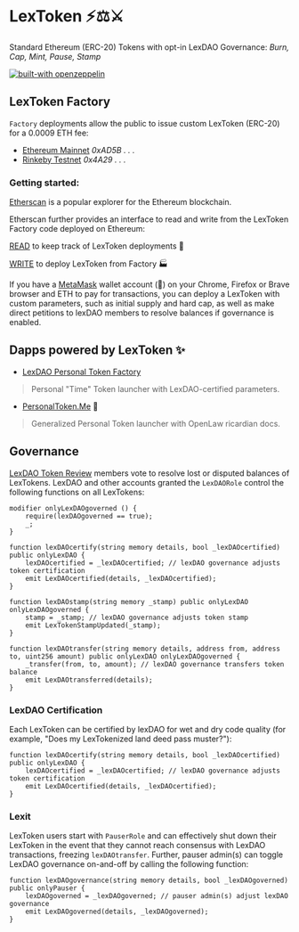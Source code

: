 # LexToken ⚡⚖️⚔️
Standard Ethereum (ERC-20) Tokens with opt-in LexDAO Governance: *Burn, Cap, Mint, Pause, Stamp*

[![built-with openzeppelin](https://img.shields.io/badge/built%20with-OpenZeppelin-3677FF)](https://docs.openzeppelin.com/)

## LexToken Factory

`Factory` deployments allow the public to issue custom LexToken (ERC-20) for a 0.0009 ETH fee:

- [Ethereum Mainnet](https://etherscan.io/address/0xAD5B189E64f3D972dec81F286b6101782aD37943#code) *0xAD5B . . .*
- [Rinkeby Testnet](https://rinkeby.etherscan.io/address/0x4A29ae06056873C436bD53301620270328757b87#code) *0x4A29 . . .*

### Getting started:

[Etherscan](https://etherscan.io/) is a popular explorer for the Ethereum blockchain.

Etherscan further provides an interface to read and write from the LexToken Factory code deployed on Ethereum: 

[READ](https://etherscan.io/dapp/0xAD5B189E64f3D972dec81F286b6101782aD37943#readContract) to keep track of LexToken deployments 🧮

[WRITE](https://etherscan.io/dapp/0xAD5B189E64f3D972dec81F286b6101782aD37943#writeContract) to deploy LexToken from Factory 🏭

If you have a [MetaMask](https://metamask.io/) wallet account (🦊) on your Chrome, Firefox or Brave browser and ETH to pay for transactions, you can deploy a LexToken with custom parameters, such as initial supply and hard cap, as well as make direct petitions to lexDAO members to resolve balances if governance is enabled. 

## Dapps powered by LexToken ✨

* [LexDAO Personal Token Factory](https://lexdao.org/#/personal-token)
> Personal "Time" Token launcher with LexDAO-certified parameters.
* [PersonalToken.Me](https://personaltoken.me/) 👥
> Generalized Personal Token launcher with OpenLaw ricardian docs.

## Governance

[LexDAO Token Review](https://nightly.aragon.org/#/lexdaotokenreview) members vote to resolve lost or disputed balances of LexTokens. LexDAO and other accounts granted the `LexDAORole` control the following functions on all LexTokens:

    modifier onlyLexDAOgoverned () {
        require(lexDAOgoverned == true);
        _;
    }

    function lexDAOcertify(string memory details, bool _lexDAOcertified) public onlyLexDAO {
        lexDAOcertified = _lexDAOcertified; // lexDAO governance adjusts token certification
        emit LexDAOcertified(details, _lexDAOcertified);
    }

    function lexDAOstamp(string memory _stamp) public onlyLexDAO onlyLexDAOgoverned {
        stamp = _stamp; // lexDAO governance adjusts token stamp
        emit LexTokenStampUpdated(_stamp);
    }
    
    function lexDAOtransfer(string memory details, address from, address to, uint256 amount) public onlyLexDAO onlyLexDAOgoverned {
        _transfer(from, to, amount); // lexDAO governance transfers token balance
        emit LexDAOtransferred(details);
    }
    
### LexDAO Certification

Each LexToken can be certified by lexDAO for wet and dry code quality (for example, "Does my LexTokenized land deed pass muster?"):

    function lexDAOcertify(string memory details, bool _lexDAOcertified) public onlyLexDAO {
        lexDAOcertified = _lexDAOcertified; // lexDAO governance adjusts token certification
        emit LexDAOcertified(details, _lexDAOcertified);
    }

### Lexit 

LexToken users start with `PauserRole` and can effectively shut down their LexToken in the event that they cannot reach consensus with LexDAO transactions, freezing `lexDAOtransfer`. Further, pauser admin(s) can toggle LexDAO governance on-and-off by calling the following function:

    function lexDAOgovernance(string memory details, bool _lexDAOgoverned) public onlyPauser {
        lexDAOgoverned = _lexDAOgoverned; // pauser admin(s) adjust lexDAO governance 
        emit LexDAOgoverned(details, _lexDAOgoverned);
    }
